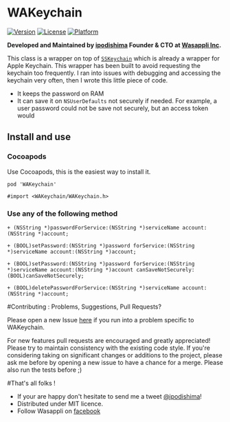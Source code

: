 # WAKeychain

[![Version](https://img.shields.io/cocoapods/v/WAKeychain.svg?style=flat)](http://cocoapods.org/pods/WAKeychain)
[![License](https://img.shields.io/cocoapods/l/WAKeychain.svg?style=flat)](http://cocoapods.org/pods/WAKeychain)
[![Platform](https://img.shields.io/cocoapods/p/WAKeychain.svg?style=flat)](http://cocoapods.org/pods/WAKeychain)

**Developed and Maintained by [ipodishima](https://github.com/ipodishima) Founder & CTO at [Wasappli Inc](http://wasapp.li).**

This class is a wrapper on top of [`SSKeychain`](https://github.com/soffes/sskeychain) which is already a wrapper for Apple Keychain.
This wrapper has been built to avoid requesting the keychain too frequently. I ran into issues with debugging and accessing the keychain very often, then I wrote this little piece of code.

 - It keeps the password on RAM
 - It can save it on `NSUserDefaults` not securely if needed. For example, a user password could not be save not securely, but an access token would
 
## Install and use
### Cocoapods
Use Cocoapods, this is the easiest way to install it.

`pod 'WAKeychain'`

`#import <WAKeychain/WAKeychain.h>` 

### Use any of the following method

`+ (NSString *)passwordForService:(NSString *)serviceName account:(NSString *)account;`

`+ (BOOL)setPassword:(NSString *)password forService:(NSString *)serviceName account:(NSString *)account;`

`+ (BOOL)setPassword:(NSString *)password forService:(NSString *)serviceName account:(NSString *)account canSaveNotSecurely:(BOOL)canSaveNotSecurely;`

`+ (BOOL)deletePasswordForService:(NSString *)serviceName account:(NSString *)account;`

#Contributing : Problems, Suggestions, Pull Requests?

Please open a new Issue [here](https://github.com/Wasappli/WAKeychain/issues) if you run into a problem specific to WAKeychain.

For new features pull requests are encouraged and greatly appreciated! Please try to maintain consistency with the existing code style. If you're considering taking on significant changes or additions to the project, please ask me before by opening a new issue to have a chance for a merge.
Please also run the tests before ;)

#That's all folks !

- If your are happy don't hesitate to send me a tweet [@ipodishima](http://twitter.com/ipodishima)!
- Distributed under MIT licence.
- Follow Wasappli on [facebook](https://www.facebook.com/wasappli)